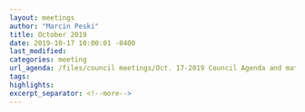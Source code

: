 ```yaml
---
layout: meetings
author: "Marcin Peski"
title: October 2019
date: 2019-10-17 10:00:01 -0400
last_modified: 
categories: meeting
url_agenda: /files/council meetings/Oct. 17-2019 Council Agenda and materials.pdf
tags: 
highlights: 
excerpt_separator: <!--more-->
---
```

<!--more-->
